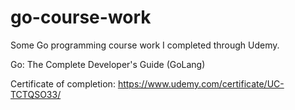 # go-course-work
Some Go programming course work I completed through Udemy.

Go: The Complete Developer's Guide (GoLang)

Certificate of completion: https://www.udemy.com/certificate/UC-TCTQSO33/
